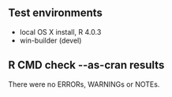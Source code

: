 ## Test environments
* local OS X install, R 4.0.3
* win-builder (devel)

## R CMD check --as-cran results
There were no ERRORs, WARNINGs or NOTEs.
